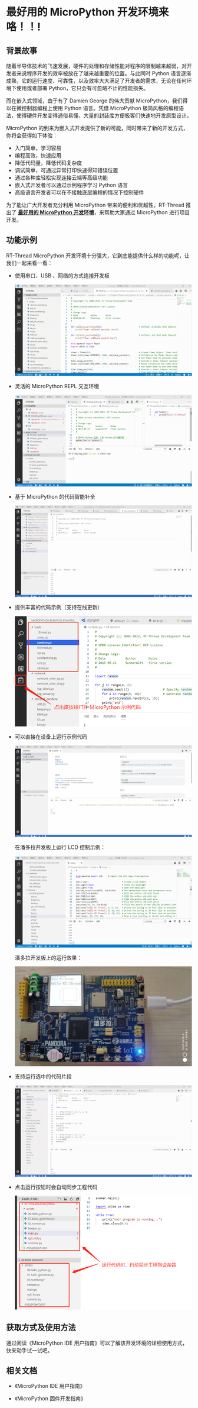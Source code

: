 # 最好用的 MicroPython 开发环境来咯！！!

## 背景故事

随着半导体技术的飞速发展，硬件的处理和存储性能对程序的限制越来越弱，对开发者来说程序开发的效率被放在了越来越重要的位置。与此同时 Python 语言逐渐成熟，它的运行速度、可靠性，以及效率大大满足了开发者的需求，无论在任何环境下使用或者部署 Python，它只会有可忽略不计的性能损失。

而在嵌入式领域，由于有了 Damien George 的伟大贡献 MicroPython，我们得以在微控制器编程上使用 Python 语言。凭借 MicroPython 极简风格的编程语法，使得硬件开发变得通俗易懂，大量的封装库方便极客们快速地开发原型设计。

MicroPython 的到来为嵌入式开发提供了新的可能，同时带来了新的开发方式，你将会获得如下体验：

- 入门简单，学习容易
- 编程高效，快速应用
- 降低代码量，降低代码复杂度
- 调试简单，可通过异常打印快速得知错误位置
- 通过各种库轻松实现连接云端等高级功能
- 嵌入式开发者可以通过示例程序学习 Python 语言
- 高级语言开发者可以在不接触底层编程的情况下控制硬件

为了能让广大开发者充分利用 MicroPython 带来的便利和优越性，RT-Thread 推出了 [**最好用的 MicroPython 开发环境**](https://marketplace.visualstudio.com/items?itemName=RT-Thread.rt-thread-micropython)，来帮助大家通过 MicroPython 进行项目开发。

## 功能示例

RT-Thread MicroPython 开发环境十分强大，它到底能提供什么样的功能呢，让我们一起来看一看：

- 使用串口、USB 、网络的方式连接开发板

  ![uart_connect](assets/uart_connect-1564540918166.gif)

- 灵活的 MicroPython REPL 交互环境

  ![use_repl](assets/use_repl.gif)

- 基于 MicroPython 的代码智能补全

  ![auto_complete](assets/auto_complete-1564540931096.gif)

- 提供丰富的代码示例（支持在线更新）

  ![example_code](assets/example_code-1564541003790.png)
  
- 可以直接在设备上运行示例代码

  ![run_example](assets/run_example-1564541024332.gif)
  
  在潘多拉开发板上运行 LCD 控制示例：
  
  ![run_lcd](assets/run_lcd.gif)
  
  潘多拉开发板上的运行效果：
  
  ![pandora_lcd](assets/pandora_lcd.jpg)

- 支持运行选中的代码片段

  ![run_code_snippet](assets/run_code_snippet-1564540982864.gif)

- 点击运行按钮时会自动同步工程代码

  ![1564541185482](assets/1564541185482.png)

## 获取方式及使用方法

通过阅读《MicroPython IDE 用户指南》可以了解该开发环境的详细使用方式，快来动手试一试吧。

## 相关文档

- 《MicroPython IDE 用户指南》

- 《MicroPython 固件开发指南》